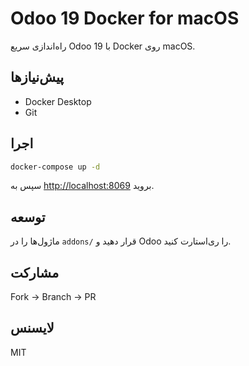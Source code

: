 # Odoo 19 Docker for macOS

راه‌اندازی سریع Odoo 19 با Docker روی macOS.

## پیش‌نیازها
- Docker Desktop
- Git

## اجرا
```bash
docker-compose up -d
```
سپس به [http://localhost:8069](http://localhost:8069) بروید.

## توسعه
ماژول‌ها را در `addons/` قرار دهید و Odoo را ری‌استارت کنید.

## مشارکت
Fork → Branch → PR

## لایسنس
MIT
